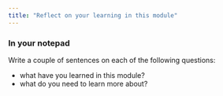```yaml
---
title: "Reflect on your learning in this module"
---
```




### In your notepad
Write a couple of sentences on each of the following questions:

* what have you learned in this module?
* what do you need to learn more about?



